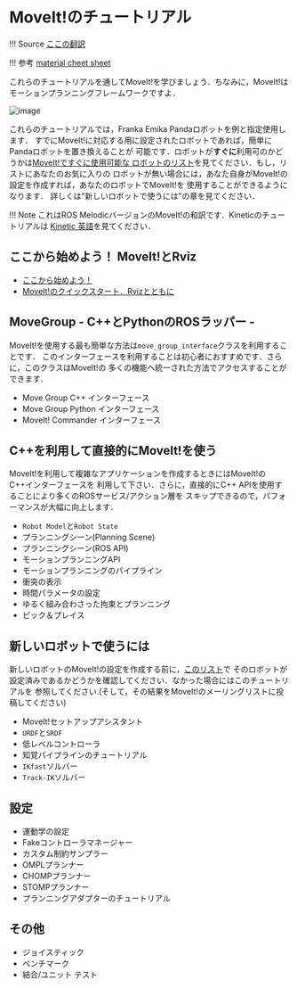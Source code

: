 # MoveIt!のチュートリアル

!!! Source
	[ここの翻訳](https://ros-planning.github.io/moveit_tutorials/index.html)

!!! 参考
	[material cheet sheet](https://yakworks.github.io/mkdocs-material-components/cheat-sheet/)

これらのチュートリアルを通してMoveIt!を学びましょう．ちなみに，MoveIt!はモーションプランニングフレームワークですよ．

![image](https://ros-planning.github.io/moveit_tutorials/_images/rviz_plugin_head.png)

これらのチュートリアルでは，Franka Emika Pandaロボットを例と指定使用します．
すでにMoveIt!に対応する用に設定されたロボットであれば，簡単にPandaロボットを置き換えることが
可能です．ロボットが**すぐに**利用可のかどうかは[MoveIt!ですぐに使用可能な
ロボットのリスト](https://moveit.ros.org/robots/)を見てください．もし，リストにあなたのお気に入りの
ロボットが無い場合には，あなた自身がMoveIt!の設定を作成すれば，あなたのロボットでMoveIt!を
使用することができるようになります．
詳しくは"新しいロボットで使うには"の章を見てください．

!!! Note
	これはROS MelodicバージョンのMoveIt!の和訳です．Kineticのチュートリアルは
	[Kinetic 英語](http://docs.ros.org/kinetic/api/moveit_tutorials/html/index.html)を見てください．

## ここから始めよう！ MoveIt!とRviz

- [ここから始めよう！](1.md)
- [MoveIt!のクイックスタート．Rvizとともに](2.md)

## MoveGroup - C++とPythonのROSラッパー - 
MoveIt!を使用する最も簡単な方法は`move_group_interface`クラスを利用することです．
このインターフェースを利用することは初心者におすすめです．さらに，このクラスはMoveIt!の
多くの機能へ統一された方法でアクセスすることができます．

- Move Group C++ インターフェース
- Move Group Python インターフェース
- MoveIt! Commander インターフェース

## C++を利用して直接的にMoveIt!を使う
MoveIt!を利用して複雑なアプリケーションを作成するときにはMoveIt!のC++インターフェースを
利用して下さい．さらに，直接的にC++ APIを使用することにより多くのROSサービス/アクション層を
スキップできるので，パフォーマンスが大幅に向上します．

- `Robot Model`と`Robot State`
- プランニングシーン(Planning Scene)
- プランニングシーン(ROS API)
- モーションプランニングAPI
- モーションプランニングのパイプライン
- 衝突の表示
- 時間パラメータの設定
- ゆるく組み合わさった拘束とプランニング
- ピック＆プレイス

## 新しいロボットで使うには
新しいロボットのMoveIt!の設定を作成する前に，[このリスト](https://moveit.ros.org/robots/)で
そのロボットが設定済みであるかどうかを確認してください．なかった場合にはこのチュートリアルを
参照してください.(そして，その結果をMoveIt!のメーリングリストに投稿してください)

- MoveIt!セットアップアシスタント
- `URDF`と`SRDF`
- 低レベルコントローラ
- 知覚パイプラインのチュートリアル
- `IKfast`ソルバー
- `Track-IK`ソルバー

## 設定

- 運動学の設定
- Fakeコントローラマネージャー
- カスタム制約サンプラー
- OMPLプランナー
- CHOMPプランナー
- STOMPプランナー
- プランニングアダプターのチュートリアル

## その他

- ジョイスティック
- ベンチマーク
- 結合/ユニット テスト
